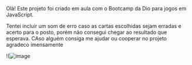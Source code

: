 Olà!
Este projeto foi criado em aula com o Bootcamp da Dio para jogos em JavaScript.

Tentei incluir um som de erro caso as cartas escolhidas sejam erradas e acerto para o posto, porém não consegui chegar ao resultado que esperava.
CAso alguém consiga me ajudar ou cooperar no projeto agradeco imensamente

!(![image](https://github.com/DudaAhkera/Mem-ria_emojji/assets/100777858/4002617d-31dd-4376-b629-eacbd8e89fb5)
